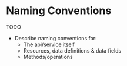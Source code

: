 # Naming Conventions
TODO
* Describe naming conventions for:
  * The api/service itself
  * Resources, data definitions & data fields
  * Methods/operations